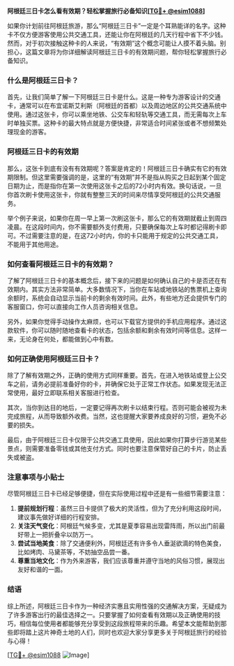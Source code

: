 **阿根廷三日卡怎么看有效期？轻松掌握旅行必备知识[[TG💪+ @esim1088](https://t.me/s/esim1088)]**

如果你计划前往阿根廷旅游，那么“阿根廷三日卡”一定是个耳熟能详的名字。这种卡不仅方便游客使用公共交通工具，还能让你在阿根廷的几天行程中省下不少钱。然而，对于初次接触这种卡的人来说，“有效期”这个概念可能让人摸不着头脑。别担心，这篇文章将为你详细解读阿根廷三日卡的有效期问题，帮你轻松掌握旅行必备知识。

### 什么是阿根廷三日卡？

首先，让我们简单了解一下阿根廷三日卡是什么。这是一种专为游客设计的交通卡，通常可以在布宜诺斯艾利斯（阿根廷的首都）以及周边地区的公共交通系统中使用。通过这张卡，你可以乘坐地铁、公交车和轻轨等交通工具，而无需每次上车时单独买票。这种卡的最大特点就是方便快捷，非常适合时间紧张或者不想频繁处理现金的游客。

### 阿根廷三日卡的有效期

那么，这张卡到底有没有有效期呢？答案是肯定的！阿根廷三日卡确实有它的有效期限制。但这里需要强调的是，这里的“有效期”并不是指从购买之日起到某个固定日期为止，而是指你在第一次使用这张卡之后的72小时内有效。换句话说，一旦你首次刷卡使用这张卡，你就有整整三天的时间来尽情享受阿根廷的公共交通服务。

举个例子来说，如果你在周一早上第一次刷这张卡，那么它的有效期就截止到周四凌晨。在这段时间内，你不需要额外支付费用，只要确保每次上车时都记得刷卡即可。不过需要注意的是，在这72小时内，你的卡只能用于规定的公共交通工具，不能用于其他用途。

### 如何查看阿根廷三日卡的有效期？

了解了阿根廷三日卡的基本概念后，接下来的问题是如何确认自己的卡是否还在有效期内。其实方法非常简单。大多数情况下，当你在车站或地铁站的售票机上查询余额时，系统会自动显示当前卡的剩余有效时间。此外，有些地方还会提供专门的客服窗口，你可以直接向工作人员咨询相关信息。

另外，如果你觉得手动操作太麻烦，也可以下载官方提供的手机应用程序。通过这款软件，你可以随时随地查看卡的状态，包括余额和剩余有效时间等信息。这样一来，无论身在何处，都能做到心中有数。

### 如何正确使用阿根廷三日卡？

除了了解有效期之外，正确的使用方式同样重要。首先，在进入地铁站或登上公交车之前，请务必提前准备好你的卡，并确保它处于正常工作状态。如果发现无法正常使用，最好立即联系相关客服进行检查。

其次，当你到达目的地后，一定要记得再次刷卡以结束行程。否则可能会被视为未完成旅程，从而导致额外收费。当然，这也提醒大家要养成良好的习惯，避免不必要的损失。

最后，由于阿根廷三日卡仅限于公共交通工具使用，因此如果你打算步行游览某些景点，则需要准备零钱或其他支付方式。同时也要注意保管好自己的卡片，防止丢失或被盗。

### 注意事项与小贴士

尽管阿根廷三日卡已经足够便捷，但在实际使用过程中还是有一些细节需要注意：

1. **提前规划行程**：虽然三日卡提供了极大的灵活性，但为了充分利用这段时间，建议事先做好详细的行程安排。
2. **关注天气变化**：阿根廷气候多变，尤其是夏季容易出现雷阵雨，所以出门前最好带上一把折叠伞以防万一。
3. **尝试当地美食**：除了交通便利外，阿根廷还有许多令人垂涎欲滴的特色美食，比如烤肉、马黛茶等，不妨抽空品尝一番。
4. **尊重当地文化**：作为外来游客，我们应该尊重并遵守当地的风俗习惯，展现出友好和谐的一面。

### 结语

综上所述，阿根廷三日卡作为一种经济实惠且实用性强的交通解决方案，无疑成为了许多游客出行的最佳选择之一。只要掌握了如何查看有效期以及正确使用的技巧，相信每位使用者都能够充分享受到这段旅程带来的乐趣。希望本文能帮助到那些即将踏上这片神奇土地的人们，同时也欢迎大家分享更多关于阿根廷旅行的经验与心得！

[[TG💪+ @esim1088](https://t.me/s/esim1088) ![Image](https://i.postimg.cc/4NQfJmqS/Snipaste-2025-05-13-00-14-12.png)]